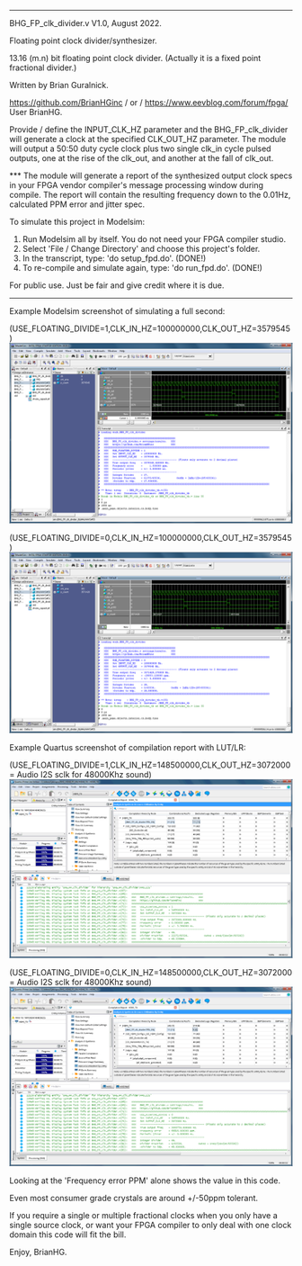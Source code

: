 **************************************************************************************************

  BHG_FP_clk_divider.v   V1.0, August 2022.
  
  Floating point clock divider/synthesizer.
  
  13.16 (m.n) bit floating point clock divider. (Actually it is a fixed point fractional divider.)
  
  Written by Brian Guralnick.
  
  https://github.com/BrianHGinc / or / https://www.eevblog.com/forum/fpga/ User BrianHG.
  
  Provide / define the INPUT_CLK_HZ parameter and the BHG_FP_clk_divider
  will generate a clock at the specified CLK_OUT_HZ parameter.  The module
  will output a 50:50 duty cycle clock plus two single clk_in cycle pulsed
  outputs, one at the rise of the clk_out, and another at the fall of clk_out.
  
  *** The module will generate a report of the synthesized output clock specs
  in your FPGA vendor compiler's message processing window during compile.
  The report will contain the resulting frequency down to the 0.01Hz,
  calculated PPM error and jitter spec.
  
  To simulate this project in Modelsim:
   1) Run Modelsim all by itself.  You do not need your FPGA compiler studio.
   2) Select 'File / Change Directory' and choose this project's folder.
   3) In the transcript, type:                'do setup_fpd.do'.  (DONE!)
   4) To re-compile and simulate again, type: 'do run_fpd.do'.    (DONE!)
  
  For public use.  Just be fair and give credit where it is due.

**************************************************************************************************

Example Modelsim screenshot of simulating a full second:

(USE_FLOATING_DIVIDE=1,CLK_IN_HZ=100000000,CLK_OUT_HZ=3579545)
![plot](https://github.com/BrianHGinc/Verilog-Floating-Point-Clock-Divider/blob/main/screenshots/Modelsim_FPD_fp_on.png)

(USE_FLOATING_DIVIDE=0,CLK_IN_HZ=100000000,CLK_OUT_HZ=3579545)
![plot](https://github.com/BrianHGinc/Verilog-Floating-Point-Clock-Divider/blob/main/screenshots/Modelsim_FPD_fp_off.png)


Example Quartus screenshot of compilation report with LUT/LR:

(USE_FLOATING_DIVIDE=1,CLK_IN_HZ=148500000,CLK_OUT_HZ=3072000 = Audio I2S sclk for 48000Khz sound)
![plot](https://github.com/BrianHGinc/Verilog-Floating-Point-Clock-Divider/blob/main/screenshots/Quartus_FPD_fp_on.png)

(USE_FLOATING_DIVIDE=0,CLK_IN_HZ=148500000,CLK_OUT_HZ=3072000 = Audio I2S sclk for 48000Khz sound)
![plot](https://github.com/BrianHGinc/Verilog-Floating-Point-Clock-Divider/blob/main/screenshots/Quartus_FPD_fp_off.png)


Looking at the 'Frequency error PPM' alone shows the value in this code.

Even most consumer grade crystals are around +/-50ppm tolerant.

If you require a single or multiple fractional clocks when you only have a single source clock,
or want your FPGA compiler to only deal with one clock domain this code will fit the bill.

Enjoy, BrianHG.
